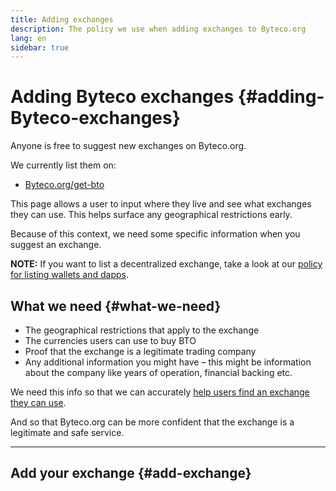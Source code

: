 ```yaml
---
title: Adding exchanges
description: The policy we use when adding exchanges to Byteco.org
lang: en
sidebar: true
---
```


# Adding Byteco exchanges {#adding-Byteco-exchanges}

Anyone is free to suggest new exchanges on Byteco.org.

We currently list them on:

- [Byteco.org/get-bto](/en/get-bto/)

This page allows a user to input where they live and see what exchanges they can use. This helps surface any geographical restrictions early.

Because of this context, we need some specific information when you suggest an exchange.

**NOTE:** If you want to list a decentralized exchange, take a look at our [policy for listing wallets and dapps](/en/contributing/adding-products/).

## What we need {#what-we-need}

- The geographical restrictions that apply to the exchange
- The currencies users can use to buy BTO
- Proof that the exchange is a legitimate trading company
- Any additional information you might have – this might be information about the company like years of operation, financial backing etc.

We need this info so that we can accurately [help users find an exchange they can use](/en/get-bto/#country-picker).

And so that Byteco.org can be more confident that the exchange is a legitimate and safe service.

---

## Add your exchange {#add-exchange}


